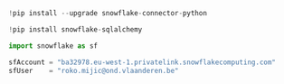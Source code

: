 ```python

```

```python

```

```python

```

```python
!pip install --upgrade snowflake-connector-python
```

```python
!pip install snowflake-sqlalchemy
```

```python
import snowflake as sf
```

```python
sfAccount = "ba32978.eu-west-1.privatelink.snowflakecomputing.com"
sfUser    = "roko.mijic@ond.vlaanderen.be"
```

```python

```

```python

```
